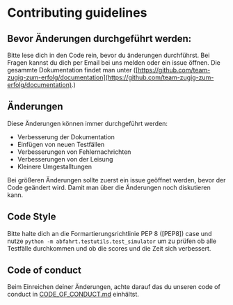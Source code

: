 # Contributing guidelines

## Bevor Änderungen durchgeführt werden:

Bitte lese dich in den Code rein, bevor du  änderungen durchführst. Bei Fragen kannst du dich per Email bei uns melden oder ein issue öffnen.
Die gesammte Dokumentation findet man unter ([https://github.com/team-zugig-zum-erfolg/documentation](https://github.com/team-zugig-zum-erfolg/documentation).) 

## Änderungen

Diese Änderungen können immer durchgeführt werden:

- Verbesserung der Dokumentation
- Einfügen von neuen Testfällen
- Verbesserungen von Fehlernachrichten
- Verbesserungen von der Leisung
- Kleinere Umgestalltungen

Bei größeren Änderungen sollte zuerst ein issue geöffnet werden, bevor der Code geändert wird. Damit man über die Änderungen noch diskutieren kann.

## Code Style

Bitte halte dich an die Formartierungsrichtlinie PEP 8 ([PEP8]) case und nutze `python -m abfahrt.testutils.test_simulator` um zu prüfen ob alle Testfälle durchkommen und ob die scores und die Zeit sich verbessert.

## Code of conduct

Beim Einreichen deiner Änderungen, achte darauf das du unseren code of conduct in [CODE_OF_CONDUCT.md](CODE_OF_CONDUCT.md) einhältst.

